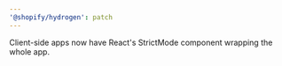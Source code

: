 ```yaml
---
'@shopify/hydrogen': patch
---
```


Client-side apps now have React's StrictMode component wrapping the whole app.
